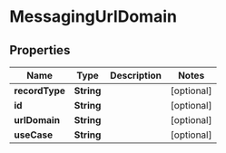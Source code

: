

# MessagingUrlDomain


## Properties

Name | Type | Description | Notes
------------ | ------------- | ------------- | -------------
**recordType** | **String** |  |  [optional]
**id** | **String** |  |  [optional]
**urlDomain** | **String** |  |  [optional]
**useCase** | **String** |  |  [optional]



